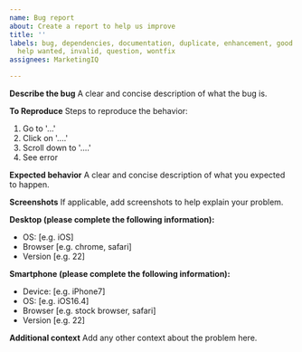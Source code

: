 ```yaml
---
name: Bug report
about: Create a report to help us improve
title: ''
labels: bug, dependencies, documentation, duplicate, enhancement, good first issue,
  help wanted, invalid, question, wontfix
assignees: MarketingIQ

---
```


**Describe the bug**
A clear and concise description of what the bug is.

**To Reproduce**
Steps to reproduce the behavior:
1. Go to '...'
2. Click on '....'
3. Scroll down to '....'
4. See error

**Expected behavior**
A clear and concise description of what you expected to happen.

**Screenshots**
If applicable, add screenshots to help explain your problem.

**Desktop (please complete the following information):**
 - OS: [e.g. iOS]
 - Browser [e.g. chrome, safari]
 - Version [e.g. 22]

**Smartphone (please complete the following information):**
 - Device: [e.g. iPhone7]
 - OS: [e.g. iOS16.4]
 - Browser [e.g. stock browser, safari]
 - Version [e.g. 22]

**Additional context**
Add any other context about the problem here.
